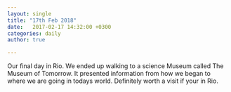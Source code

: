 ```yaml
---
layout: single
title: "17th Feb 2018"
date:   2017-02-17 14:32:00 +0300
categories: daily
author: true

---
```


Our final day in Rio. We ended up walking to a science Museum called The Museum of Tomorrow. It presented information from how we began to where we are going in todays world. Definitely worth a visit if your in Rio. 
